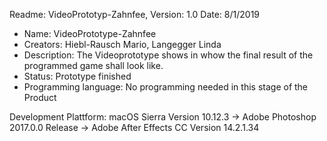 Readme: VideoPrototyp-Zahnfee, Version: 1.0 Date: 8/1/2019

- Name: VideoPrototype-Zahnfee
- Creators: Hiebl-Rausch Mario, Langegger Linda
- Description: The Videoprototype shows in whow the final result of the programmed game shall look like.
- Status: Prototype finished
- Programming language: No programming needed in this stage of the Product

Development Plattform:
macOS Sierra Version 10.12.3 -> Adobe Photoshop 2017.0.0 Release -> Adobe After Effects CC Version 14.2.1.34
